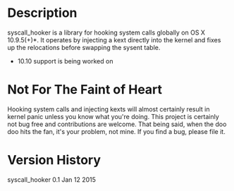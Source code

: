 Description
==============
syscall_hooker is a library for hooking system calls globally on OS X 10.9.5(+)*. It operates by injecting a kext directly into the kernel and fixes up the relocations before swapping the sysent table. 

* 10.10 support is being worked on

Not For The Faint of Heart
==============
Hooking system calls and injecting kexts will almost certainly result in kernel panic unless you know what you're doing. This project is certainly not bug free and contributions are welcome. That being said, when the doo doo hits the fan, it's your problem, not mine. If you find a bug, please file it.

Version History
==============
syscall_hooker 0.1 Jan 12 2015
